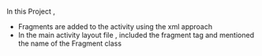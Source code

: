 In this Project , 
- Fragments are added to the activity using the xml approach
- In the main activity layout file , included the fragment tag and mentioned the name of the Fragment class
